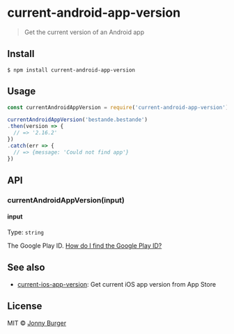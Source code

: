 # current-android-app-version
> Get the current version of an Android app


## Install

```
$ npm install current-android-app-version
```


## Usage

```js
const currentAndroidAppVersion = require('current-android-app-version');

currentAndroidAppVersion('bestande.bestande')
.then(version => {
  // => '2.16.2'
})
.catch(err => {
  // => {message: 'Could not find app'}
})
```


## API

### currentAndroidAppVersion(input)

#### input

Type: `string`

The Google Play ID. [How do I find the Google Play ID?](https://support.bitly.com/hc/en-us/articles/115000397112-What-is-a-Google-Play-ID-How-do-I-find-it-)

## See also

- [current-ios-app-version](https://github.com/JonnyBurger/current-ios-app-version): Get current iOS app version from App Store


## License

MIT © [Jonny Burger](http://jonny.io)
